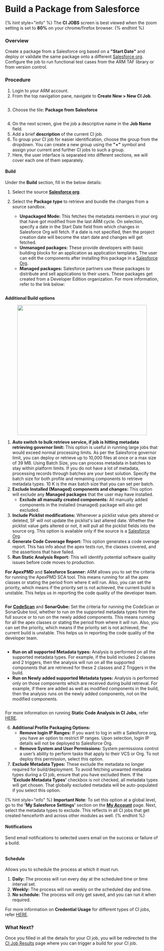 # Build a Package from Salesforce

{% hint style="info" %}
The **CI JOBS** screen is best viewed when the zoom setting is set to **80%** on your chrome/firefox browser.
{% endhint %}

### Overview <a href="#overview" id="overview"></a>

Create a package from a Salesforce org based on a **"Start Date"** and deploy or validate the same package onto a different [Salesforce org](../../../arm-administration/registration/salesforce-org/). Configure the job to run functional test cases from the ARM TAF library or from version control.

### Procedure <a href="#procedure" id="procedure"></a>

1. Login to your ARM account.
2. From the top navigation pane, navigate to **Create New > New CI Job**.

<figure><img src="../../../../../.gitbook/assets/image (1208).png" alt=""><figcaption></figcaption></figure>

3. Choose the tile: **Package from Salesforce**

<figure><img src="../../../../../.gitbook/assets/image (1209).png" alt=""><figcaption></figcaption></figure>

4. On the next screen, give the job a descriptive name in the **Job Name** field.
5. Add a brief **description** of the current CI job.
6. To group your CI job for easier identification, choose the group from the dropdown. You can create a new group using the **"+"** symbol and assign your current and further CI jobs to such a group.
7. Here, the user interface is separated into different sections, we will cover each one of them separately.

#### Build <a href="#build" id="build"></a>

Under the **Build** section, fill in the below details:

1. Select the source [**Salesforce org**](../../../getting-started/salesforce-org-management.md).
2.  Select the **Package type** to retrieve and bundle the changes from a source sandbox.

    * **Unpackaged Mode:** This fetches the metadata members in your org that have got modified from the last ARM cycle. On selection, specify a date in the Start Date field from which changes in Salesforce Org will fetch. If a date is not specified, then the project creation date will become the start date and changes will get fetched.
    * **Unmanaged packages:** These provide developers with basic building blocks for an application as application templates. The user can edit the components after installing this package in a [Salesforce Org](../../../troubleshoot/best-practices/metadata-comparison-between-two-salesforce-orgs.md).
    * **Managed packages:** Salesforce partners use these packages to distribute and sell applications to their users. These packages get created from a Developer Edition organization. For more information, refer to the link below:

    <figure><img src="../../../../../.gitbook/assets/image (1210).png" alt=""><figcaption></figcaption></figure>

**Additional Build options**

<figure><img src="../../../../../.gitbook/assets/image (1211).png" alt="" width="423"><figcaption></figcaption></figure>

1. **Auto switch to bulk retrieve service, if job is hitting metadata retrieving governor limit:** This option is useful in running large jobs that would exceed normal processing limits. As per the Salesforce governor limit, you can deploy or retrieve up to 10,000 files at once or a max size of 39 MB. Using Batch Size, you can process metadata in batches to stay within platform limits. If you do not have a lot of metadata, processing records through batches are your best solution. Specify the batch size for both profile and remaining components to retrieve metadata types. 10 K is the max batch size that you can set per batch.
2. **Exclude Installed (Managed) components and changes:** This option will exclude any **Managed packages** that the user may have installed.
   * **Exclude all manually created components:** All manually added components in the installed (managed) package will also get excluded.
3. **Include Picklist modifications:** Whenever a picklist value gets altered or deleted, SF will not update the picklist's last altered date. Whether the picklist value gets altered or not, it will pull all the picklist fields into the source org. This option is available only if the source is a [Salesforce Org](deploy-a-package-from-a-salesforce-org.md).
4. **Generate Code Coverage Report:** This option generates a code overage report. This has info about the apex tests run, the classes covered, and the assertions that have failed.
5. **Run Static Analysis Report:** This will identify potential software quality issues before code moves to production.

**For ApexPMD** and **Salesforce Scanner:** ARM allows you to set the criteria for running the ApexPMD SCA tool. This means running for all the apex classes or stating the period from where it will run. Also, you can set the priority, which means if the priority set is not achieved, the current build is unstable. This helps us in reporting the code quality of the developer team.

<figure><img src="../../../../../.gitbook/assets/image (1212).png" alt=""><figcaption></figcaption></figure>

**For** [**CodeScan**](https://www.codescan.io/) and **SonarQube:** Set the criteria for running the CodeScan or SonarQube tool, whether to run on the supported metadata types from the full source or to run on the newly added components. This means running for all the apex classes or stating the period from where it will run. Also, you can set the priority, which means if the priority set is not achieved, the current build is unstable. This helps us in reporting the code quality of the developer team.

<figure><img src="../../../../../.gitbook/assets/image (1213).png" alt=""><figcaption></figcaption></figure>

* **Run on all supported Metadata types:** Analysis is performed on all the supported metadata types. For example, if the build includes 2 classes and 2 triggers, then the analysis will run on all the supported components that are retrieved for these 2 classes and 2 Triggers in the build.
* **Run on Newly added supported Metadata types:** Analysis is performed only on those components which are received during build retrieval. For example, if there are added as well as modified components in the build, then the analysis runs on the newly added components, not on the modified components.

<figure><img src="../../../../../.gitbook/assets/image (1214).png" alt=""><figcaption></figcaption></figure>

For more information on running **Static Code Analysis in CI Jobs**, refer [HERE](../../../arm-administration/registration/static-code-analysis-in-ci-cd.md).

6. **Additional Profile Packaging Options:**
   * **Remove login IP Ranges:** If you want to log in with a Salesforce org, you have an option to restrict IP ranges. Upon selection, login IP details will not be deployed to Salesforce Org.
   * **Remove System and User Permissions:** System permissions control a user’s ability to perform tasks that apply to their VCS or Org. To not deploy this permission, select this option.
7. **Exclude Metadata Types:** These exclude the metadata no longer required for build/deployment. To avoid fetching unwanted metadata types during a CI job, ensure that you have excluded them. If the **'Exclude Metadata Types'** checkbox is not checked, all metadata types will get chosen. That globally excluded metadata will be auto-populated if you select this option.

{% hint style="info" %}
**Important Note**: To set this option at a global level, go to the **'My Salesforce Settings'** section on the [**My Account**](../../../arm-administration/user-management/manage-users-account-settings/) page. Next, select the metadata types to exclude. This reflects in all CI jobs that get created henceforth and across other modules as well.
{% endhint %}

#### Notifications <a href="#notifications" id="notifications"></a>

Send email notifications to selected users email on the success or failure of a build.

<figure><img src="../../../../../.gitbook/assets/image (1215).png" alt=""><figcaption></figcaption></figure>

#### Schedule <a href="#schedule" id="schedule"></a>

Allows you to schedule the process at which it must run.

1. **Daily:** The process will run every day at the scheduled time or time interval set.
2. **Weekly:** The process will run weekly on the scheduled day and time.&#x20;
3. **No schedule:** The process will only get saved, and you can run it when required.&#x20;

For more information on **Credential Usage** for different types of CI jobs, refer [HERE](../../../../../fundamentals/faq/ci-jobs.md).

### What Next? <a href="#what-next" id="what-next"></a>

Once you filled in all the details for your CI job, you will be redirected to the [CI Job Results](../ci-job-history.md) page where you can trigger a build for your CI job.
